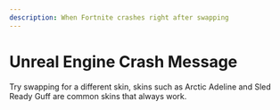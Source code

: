 ```yaml
---
description: When Fortnite crashes right after swapping
---
```


# Unreal Engine Crash Message

Try swapping for a different skin, skins such as Arctic Adeline and Sled Ready Guff are common skins that always work.



<figure><img src="https://lh4.googleusercontent.com/4fli59bYcNAEY_enjXRgYsB5TqGtJktDpXsOybkynJMujACdrxeSYMGJfD--W7VvWpV4IK0MA3D1rpru8Ov4GDinH920bD7I5Ki9ulOR020k0PchylMPv-pZ4MtswHSBDQAenfKeQJHi4KDO451qWpIk6Q8FIzcIgBVXM-0mkrG7NzTLS_V5J_U8VjJCiQ" alt=""><figcaption></figcaption></figure>
